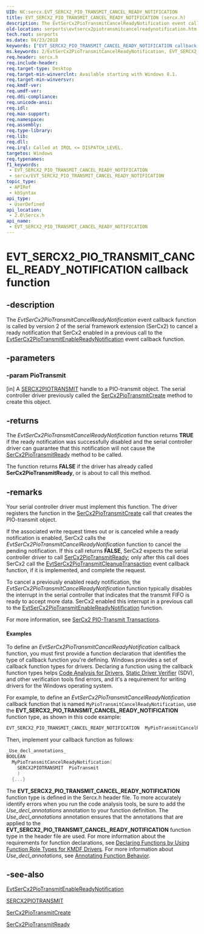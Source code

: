 ```yaml
---
UID: NC:sercx.EVT_SERCX2_PIO_TRANSMIT_CANCEL_READY_NOTIFICATION
title: EVT_SERCX2_PIO_TRANSMIT_CANCEL_READY_NOTIFICATION (sercx.h)
description: The EvtSerCx2PioTransmitCancelReadyNotification event callback function is called by version 2 of the serial framework extension (SerCx2) to cancel a ready notification that SerCx2 enabled in a previous call to the EvtSerCx2PioTransmitEnableReadyNotification event callback function.
old-location: serports\evtsercx2piotransmitcancelreadynotification.htm
tech.root: serports
ms.date: 04/23/2018
keywords: ["EVT_SERCX2_PIO_TRANSMIT_CANCEL_READY_NOTIFICATION callback function"]
ms.keywords: 2/EvtSerCx2PioTransmitCancelReadyNotification, EVT_SERCX2_PIO_TRANSMIT_CANCEL_READY_NOTIFICATION, EVT_SERCX2_PIO_TRANSMIT_CANCEL_READY_NOTIFICATION callback, EvtSerCx2PioTransmitCancelReadyNotification, EvtSerCx2PioTransmitCancelReadyNotification callback function [Serial Ports], serports.evtsercx2piotransmitcancelreadynotification
req.header: sercx.h
req.include-header: 
req.target-type: Desktop
req.target-min-winverclnt: Available starting with Windows 8.1.
req.target-min-winversvr: 
req.kmdf-ver: 
req.umdf-ver: 
req.ddi-compliance: 
req.unicode-ansi: 
req.idl: 
req.max-support: 
req.namespace: 
req.assembly: 
req.type-library: 
req.lib: 
req.dll: 
req.irql: Called at IRQL <= DISPATCH_LEVEL.
targetos: Windows
req.typenames: 
f1_keywords:
 - EVT_SERCX2_PIO_TRANSMIT_CANCEL_READY_NOTIFICATION
 - sercx/EVT_SERCX2_PIO_TRANSMIT_CANCEL_READY_NOTIFICATION
topic_type:
 - APIRef
 - kbSyntax
api_type:
 - UserDefined
api_location:
 - 2.0\Sercx.h
api_name:
 - EVT_SERCX2_PIO_TRANSMIT_CANCEL_READY_NOTIFICATION
---
```


# EVT_SERCX2_PIO_TRANSMIT_CANCEL_READY_NOTIFICATION callback function


## -description

The <i>EvtSerCx2PioTransmitCancelReadyNotification</i> event callback function is called by version 2 of the serial framework extension (SerCx2) to cancel a ready notification that SerCx2 enabled in a previous call to the <a href="/windows-hardware/drivers/ddi/sercx/nc-sercx-evt_sercx2_pio_transmit_enable_ready_notification">EvtSerCx2PioTransmitEnableReadyNotification</a> event callback function.

## -parameters

### -param PioTransmit 

[in]
A <a href="/windows-hardware/drivers/serports/sercx2-object-handles">SERCX2PIOTRANSMIT</a> handle to a PIO-transmit object. The serial controller driver previously called the <a href="/windows-hardware/drivers/ddi/sercx/nf-sercx-sercx2piotransmitcreate">SerCx2PioTransmitCreate</a> method to create this object.

## -returns

The <i>EvtSerCx2PioTransmitCancelReadyNotification</i> function returns <b>TRUE</b> if the ready notification was successfully disabled and the serial controller driver can guarantee that this notification will not cause the <a href="/windows-hardware/drivers/ddi/sercx/nf-sercx-sercx2piotransmitready">SerCx2PioTransmitReady</a> method to be called. 

The function returns <b>FALSE</b> if the driver has already called <b>SerCx2PioTransmitReady</b>, or is about to call this method.

## -remarks

Your serial controller driver must implement this function. The driver registers the function in the <a href="/windows-hardware/drivers/ddi/sercx/nf-sercx-sercx2piotransmitcreate">SerCx2PioTransmitCreate</a> call that creates the PIO-transmit object.

If the associated write request times out or is canceled while a ready notification is enabled, SerCx2 calls the <i>EvtSerCx2PioTransmitCancelReadyNotification</i> function to cancel the pending notification. If this call returns <b>FALSE</b>, SerCx2 expects the serial controller driver to call <a href="/windows-hardware/drivers/ddi/sercx/nf-sercx-sercx2piotransmitready">SerCx2PioTransmitReady</a>; only after this call does SerCx2 call the <a href="/windows-hardware/drivers/ddi/sercx/nc-sercx-evt_sercx2_pio_transmit_cleanup_transaction">EvtSerCx2PioTransmitCleanupTransaction</a> event callback function, if it is implemented, and complete the request.

To cancel a previously enabled ready notification, the <i>EvtSerCx2PioTransmitCancelReadyNotification</i> function typically disables the interrupt in the serial controller that indicates that the transmit FIFO is ready to accept more data. SerCx2 enabled this interrupt in a previous call to the <a href="/windows-hardware/drivers/ddi/sercx/nc-sercx-evt_sercx2_pio_transmit_enable_ready_notification">EvtSerCx2PioTransmitEnableReadyNotification</a> function.

For more information, see <a href="/previous-versions/dn265336(v=vs.85)">SerCx2 PIO-Transmit Transactions</a>.


#### Examples

To define an <i>EvtSerCx2PioTransmitCancelReadyNotification</i> callback function, you must first provide a function declaration that identifies the type of callback function you're defining. Windows provides a set of callback function types for drivers. Declaring a function using the callback function types helps <a href="/windows-hardware/drivers/devtest/code-analysis-for-drivers">Code Analysis for Drivers</a>, <a href="/windows-hardware/drivers/devtest/static-driver-verifier">Static Driver Verifier</a> (SDV), and other verification tools find errors, and it's a requirement for writing drivers for the Windows operating system.

For example, to define an <i>EvtSerCx2PioTransmitCancelReadyNotification</i> callback function that is named <code>MyPioTransmitCancelReadyNotification</code>, use the <b>EVT_SERCX2_PIO_TRANSMIT_CANCEL_READY_NOTIFICATION</b> function type, as shown in this code example:


```cpp
EVT_SERCX2_PIO_TRANSMIT_CANCEL_READY_NOTIFICATION  MyPioTransmitCancelReadyNotification;
```

Then, implement your callback function as follows:


```cpp
_Use_decl_annotations_
BOOLEAN
  MyPioTransmitCancelReadyNotification(
    SERCX2PIOTRANSMIT  PioTransmit
    )
  {...}
```

The <b>EVT_SERCX2_PIO_TRANSMIT_CANCEL_READY_NOTIFICATION</b> function type is defined in the Sercx.h header file. To more accurately identify errors when you run the code analysis tools, be sure to add the _Use_decl_annotations_ annotation to your function definition. The _Use_decl_annotations_ annotation ensures that the annotations that are applied to the <b>EVT_SERCX2_PIO_TRANSMIT_CANCEL_READY_NOTIFICATION</b> function type in the header file are used. For more information about the requirements for function declarations, see <a href="/windows-hardware/drivers/devtest/declaring-functions-by-using-function-role-types-for-kmdf-drivers">Declaring Functions by Using Function Role Types for KMDF Drivers</a>. For more information about _Use_decl_annotations_, see <a href="/visualstudio/code-quality/annotating-function-behavior">Annotating Function Behavior</a>.

<div class="code"></div>

## -see-also

<a href="/windows-hardware/drivers/ddi/sercx/nc-sercx-evt_sercx2_pio_transmit_enable_ready_notification">EvtSerCx2PioTransmitEnableReadyNotification</a>



<a href="/windows-hardware/drivers/serports/sercx2-object-handles">SERCX2PIOTRANSMIT</a>



<a href="/windows-hardware/drivers/ddi/sercx/nf-sercx-sercx2piotransmitcreate">SerCx2PioTransmitCreate</a>



<a href="/windows-hardware/drivers/ddi/sercx/nf-sercx-sercx2piotransmitready">SerCx2PioTransmitReady</a>

